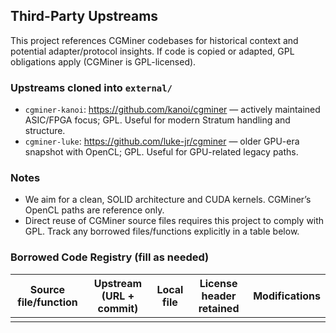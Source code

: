 ## Third-Party Upstreams

This project references CGMiner codebases for historical context and potential adapter/protocol insights. If code is copied or adapted, GPL obligations apply (CGMiner is GPL-licensed).

### Upstreams cloned into `external/`
- `cgminer-kanoi`: https://github.com/kanoi/cgminer — actively maintained ASIC/FPGA focus; GPL. Useful for modern Stratum handling and structure.
- `cgminer-luke`: https://github.com/luke-jr/cgminer — older GPU-era snapshot with OpenCL; GPL. Useful for GPU-related legacy paths.

### Notes
- We aim for a clean, SOLID architecture and CUDA kernels. CGMiner’s OpenCL paths are reference only.
- Direct reuse of CGMiner source files requires this project to comply with GPL. Track any borrowed files/functions explicitly in a table below.

### Borrowed Code Registry (fill as needed)
| Source file/function | Upstream (URL + commit) | Local file | License header retained | Modifications |
|---|---|---|---|---|
|  |  |  |  |  |


